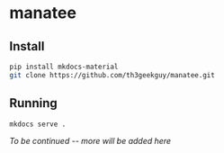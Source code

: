 # manatee

## Install

```bash
pip install mkdocs-material
git clone https://github.com/th3geekguy/manatee.git
```

## Running

```bash
mkdocs serve .
```

_To be continued -- more will be added here_
